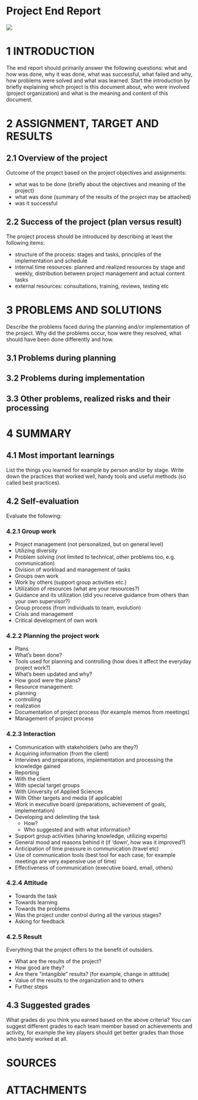 # Project End Report

[![](https://i.ytimg.com/vi/ovEr1fBB7kU/hqdefault.jpg?sqp=-oaymwEWCKgBEF5IWvKriqkDCQgBFQAAiEIYAQ==&rs=AOn4CLBn8onqOvY-j6AbsUazWUWsp1zQ8g)](https://www.youtube.com/watch?v=ovEr1fBB7kU&list=PLOyRnRI1_Cl47Q6tiFByWSVBialcz_bxp&index=7)

 
# 1 INTRODUCTION
The end report should primarily answer the following questions: what and how was done, why it was done, what was successful, what failed and why, how problems were solved and what was learned.
Start the introduction by briefly explaining which project is this document about, who were involved (project organization) and what is the meaning and content of this document.

# 2 ASSIGNMENT, TARGET AND RESULTS
 
## 2.1 Overview of the project
Outcome of the project based on the project objectives and assignments:
* what was to be done (briefly about the objectives and meaning of the project)
* what was done (summary of the results of the project may be attached)
* was it successful


 
## 2.2 Success of the project (plan versus result)
The project process should be introduced by describing at least the following items:
* structure of the process: stages and tasks, principles of the implementation and schedule
* internal time resources: planned and realized resources by stage and weekly, distribution between project management and actual content tasks
* external resources: consultations, training, reviews, testing etc

 
# 3 PROBLEMS AND SOLUTIONS
Describe the problems faced during the planning and/or implementation of the project. Why did the problems occur, how were they resolved, what should have been done differently and how.
 
## 3.1 Problems during planning
 
## 3.2 Problems during implementation
 
## 3.3 Other problems, realized risks and their processing
 
# 4 SUMMARY
 
## 4.1 Most important learnings
List the things you learned for example by person and/or by stage. Write down the practices that worked well, handy tools and useful methods (so called best practices).
 
## 4.2 Self-evaluation
Evaluate the following:
 
### 4.2.1 Group work
* Project management (not personalized, but on general level)
* Utilizing diversity
* Problem solving (not limited to technical, other problems too, e.g. communication)
* Division of workload and management of tasks
* Groups own work
* Work by others (support group activities etc.)
* Utilization of resources (what are your resources?)
* Guidance and its utilization (did you receive guidance from others than your own supervisor?)
* Group process (from individuals to team, evolution)
* Crisis and management
* Critical development of own work

 
### 4.2.2 Planning the project work
* Plans
* What’s been done?
* Tools used for planning and controlling (how does it affect the everyday project work?)
* What’s been updated and why?
* How good were the plans?
* Resource management:
* planning
* controlling
* realization
* Documentation of project process (for example memos from meetings)
* Management of project process


 
### 4.2.3 Interaction
* Communication with stakeholders (who are they?)
* Acquiring information (from the client)
* Interviews and preparations, implementation and processing the knowledge gained
* Reporting
* With the client
* With special target groups
* With University of Applied Sciences
* With Other targets and media (if applicable)
* Work in executive board (preparations, achievement of goals, implementation)
* Developing and delimiting the task
    * How?
    * Who suggested and with what information?
* Support group activities (sharing knowledge, utilizing experts)
* General mood and reasons behind it (if ‘down’, how was it improved?)
* Anticipation of time pressure in communication (travel etc)
* Use of communication tools (best tool for each case, for example meetings are very expensive use of time)
* Effectiveness of communication (executive board, email, others)


 
 
### 4.2.4 Attitude
* Towards the task
* Towards learning
* Towards the problems
* Was the project under control during all the various stages?
* Asking for feedback

 
### 4.2.5 Result
Everything that the project offers to the benefit of outsiders.
* What are the results of the project?
* How good are they?
* Are there “intangible” results? (for example, change in attitude)
* Value of the results to the organization and to others
* Further steps 
 

## 4.3 Suggested grades
What grades do you think you earned based on the above criteria? You can suggest different grades to each team member based on achievements and activity, for example the key players should get better grades than those who barely worked at all.


 
# SOURCES
 
# ATTACHMENTS


